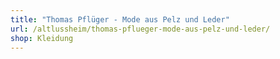 ```yaml
---
title: "Thomas Pflüger - Mode aus Pelz und Leder"
url: /altlussheim/thomas-pflueger-mode-aus-pelz-und-leder/
shop: Kleidung
---
```

